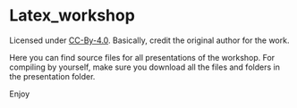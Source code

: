 # Latex_workshop

Licensed under [CC-By-4.0](https://creativecommons.org/licenses/by/4.0/). Basically, credit the original author for the work.

Here you can find source files for all presentations of the workshop.
For compiling by yourself, make sure you download all the files and folders 
in the presentation folder.

Enjoy
